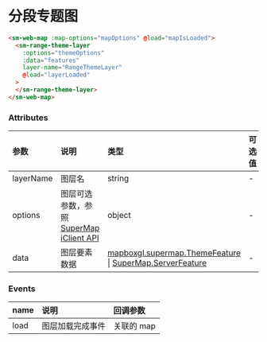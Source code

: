 # 分段专题图

<sm-iframe src="http://iclient.supermap.io/examples/component/components_rangetheme_vue.html"></sm-iframe>

```html
<sm-web-map :map-options="mapOptions" @load="mapIsLoaded">
  <sm-range-theme-layer
    :options="themeOptions"
    :data="features"
    layer-name="RangeThemeLayer"
    @load="layerLoaded"
  >
  </sm-range-theme-layer>
</sm-web-map>
```

### Attributes

| 参数      | 说明                                                                                                                       | 类型                                                                                                                                                                                          | 可选值 | 默认值 |
| :-------- | :------------------------------------------------------------------------------------------------------------------------- | :-------------------------------------------------------------------------------------------------------------------------------------------------------------------------------------------- | :----- | :----- |
| layerName | 图层名                                                                                                                     | string                                                                                                                                                                                        | -      | -      |
| options   | 图层可选参数，参照 [SuperMap iClient API](http://iclient.supermap.io/docs/mapboxgl/mapboxgl.supermap.RangeThemeLayer.html) | object                                                                                                                                                                                        | -      | -      |
| data      | 图层要素数据                                                                                                               | [mapboxgl.supermap.ThemeFeature](http://iclient.supermap.io/docs/mapboxgl/mapboxgl.supermap.ThemeFeature.html) \| [SuperMap.ServerFeature](http://iclient.supermap.io/web/apis/mapboxgl.html) | -      | -      |

### Events

| name | 说明             | 回调参数   |
| :--- | :--------------- | :--------- |
| load | 图层加载完成事件 | 关联的 map |
